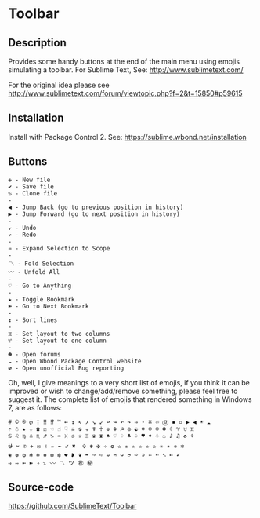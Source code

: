 # Toolbar

## Description

Provides some handy buttons at the end of the main menu using emojis simulating a toolbar. For Sublime Text, See: http://www.sublimetext.com/

For the original idea please see http://www.sublimetext.com/forum/viewtopic.php?f=2&t=15850#p59615

## Installation

Install with Package Control 2. See: https://sublime.wbond.net/installation

## Buttons

```
✙ - New file
✔ - Save file
♋ - Clone file
-
◀ - Jump Back (go to previous position in history)
▶ - Jump Forward (go to next position in history)
-
↙ - Undo
↗ - Redo
-
♒ - Expand Selection to Scope
-
〽 - Fold Selection
〰 - Unfold All
-
♡ - Go to Anything
-
★ - Toggle Bookmark
➽ - Go to Next Bookmark
-
↕ - Sort lines
-
♊ - Set layout to two columns
♈ - Set layout to one column
-
☻ - Open forums
☁ - Open Wbond Package Control website
☢ - Open unofficial Bug reporting

```

Oh, well, I give meanings to a very short list of emojis, if you think it can be improved or wish to change/add/remove something, please feel free to suggest it. The complete list of emojis that rendered something in Windows 7, are as follows:

```
# © ® ღ † ‼ ⁉ ™ ↔ ↕ ↖ ↗ ↘ ↙ ↩ ↪ ↶ ↷ ⇒ ⋆ ⌘ ⏎ Ⓜ ▪ ▫ ▶ ◀ ☀ ☁
☂ ☃ ★ ☆ ☎ ☑ ☜ ☝ ☟ ☠ ☢ ☣ ☤ ☥ ☫ ☬ ☭ ☮ ☯ ☸ ☹ ☺ ☻ ☾ ♈ ♉ ♊
♋ ♌ ♍ ♎ ♏ ♐ ♑ ♒ ♓ ♔ ♕ ♖ ♛ ♜ ♠ ♡ ♢ ♣ ♤ ♥ ♦ ♧ ♨ ♪ ♫ ♻ ⚘
⛎ ✂ ✆ ✈ ✉ ✌ ✏ ✒ ✔ ✖  ✞ ✟ ✠ ✧ ✪ ✫ ✬ ✭ ✮ ✯ ✰ ✳ ✴ ✵ ✼
❀ ❁ ❂ ❃ ❄ ❅ ❆ ❇ ❤ ❥ ❦ ➡ ➩ ➪ ➫ ➬ ➭ ➮ ➯ ➲ ➳ ➵ ➷ ➸ ➹
➺ ➻ ➼ ➽ ⤴ ⤵ 〰 〽 ツ ㊗ ㊙
```

## Source-code

https://github.com/SublimeText/Toolbar